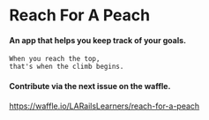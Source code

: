 # Reach For A Peach

#### An app that helps you keep track of your goals.


```
When you reach the top,
that's when the climb begins.
```

#### Contribute via the next issue on the waffle.
https://waffle.io/LARailsLearners/reach-for-a-peach
